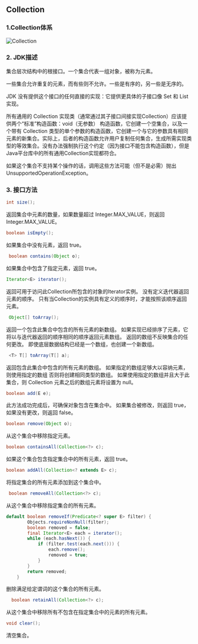 ## Collection

### 1.Collection体系

![Collection](https://gitee.com/lusanjun/blog-img/raw/master/img/Collection.png)

### 2. JDK描述

集合层次结构中的根接口。一个集合代表一组对象，被称为元素。

一些集合允许重复的元素，而有些则不允许。一些是有序的，另一些是无序的。

JDK 没有提供这个接口的任何直接的实现：它提供更具体的子接口像 Set 和 List 实现。

所有通用的 Collection 实现类（通常通过其子接口间接实现Collection）应该提供两个“标准”构造函数：void（无参数） 构造函数，它创建一个空集合，以及一个带有 Collection 类型的单个参数的构造函数，它创建一个与它的参数具有相同元素的新集合。实际上，后者的构造函数允许用户复制任何集合，生成所需实现类型的等效集合。没有办法强制执行这个约定（因为接口不能包含构造函数），但是Java平台库中的所有通用Collection实现都符合。

如果这个集合不支持某个操作的话，调用这些方法可能（但不是必需）抛出 UnsupportedOperationException。

### 3. 接口方法

```java
int size();
```

返回集合中元素的数量，如果数量超过 Integer.MAX_VALUE，则返回Integer.MAX_VALUE。

```java
boolean isEmpty();
```

如果集合中没有元素，返回 true。

```java
 boolean contains(Object o);
```

如果集合中包含了指定元素，返回 true。

```java
Iterator<E> iterator();
```

返回可用于访问此Collection所包含的对象的Iterator实例。 没有定义迭代器返回元素的顺序。
 只有当Collection的实例具有定义的顺序时，才能按照该顺序返回元素。

```java
 Object[] toArray();
```

返回一个包含此集合中包含的所有元素的新数组。
 如果实现已经排序了元素，它将以与迭代器返回的顺序相同的顺序返回元素数组。
 返回的数组不反映集合的任何更改。 即使底层数据结构已经是一个数组，也创建一个新数组。

```java
 <T> T[] toArray(T[] a);
```

返回包含此集合中包含的所有元素的数组。 如果指定的数组足够大以容纳元素，则使用指定的数组
 否则将创建相同类型的数组。 如果使用指定的数组并且大于此集合，则 Collection 元素之后的数组元素将设置为 null。

```java
boolean add(E e);
```

此方法成功完成后，可确保对象包含在集合中。
 如果集合被修改，则返回 true，如果没有更改，则返回 false。

```java
boolean remove(Object o);
```

从这个集合中移除指定元素。

```java
boolean containsAll(Collection<?> c);
```

如果这个集合包含指定集合中的所有元素，返回 true。

```java
boolean addAll(Collection<? extends E> c);
```

将指定集合的所有元素添加到这个集合中。

```java
 boolean removeAll(Collection<?> c);
```

从这个集合中移除指定集合的所有元素。

```java
default boolean removeIf(Predicate<? super E> filter) {
        Objects.requireNonNull(filter);
        boolean removed = false;
        final Iterator<E> each = iterator();
        while (each.hasNext()) {
            if (filter.test(each.next())) {
                each.remove();
                removed = true;
            }
        }
        return removed;
    }
```

删除满足给定谓词的这个集合的所有元素。

```java
  boolean retainAll(Collection<?> c);
```

从这个集合中移除所有不包含在指定集合中的元素的所有元素。

```java
void clear();
```

清空集合。